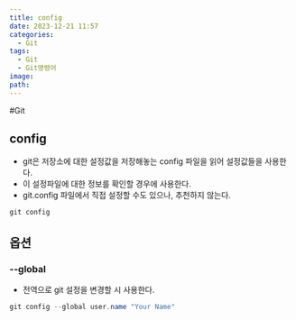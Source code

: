 ```yaml
---
title: config
date: 2023-12-21 11:57
categories:
  - Git
tags:
  - Git
  - Git명령어
image: 
path:
---
```

#Git

## config
+ git은 저장소에 대한 설정값을 저장해놓는 config 파일을 읽어 설정값들을 사용한다.
+ 이 설정파일에 대한 정보를 확인할 경우에 사용한다.
+ git.config 파일에서 직접 설정할 수도 있으나, 추천하지 않는다.

```cs
git config
```

## 옵션
### --global
+ 전역으로 git 설정을 변경할 시 사용한다.
```cs
git config --global user.name "Your Name"
```
